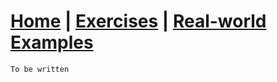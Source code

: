 # **[Home](index.html) | [Exercises](exercises.html) | [Real-world Examples](examples.html)**  

    To be written          